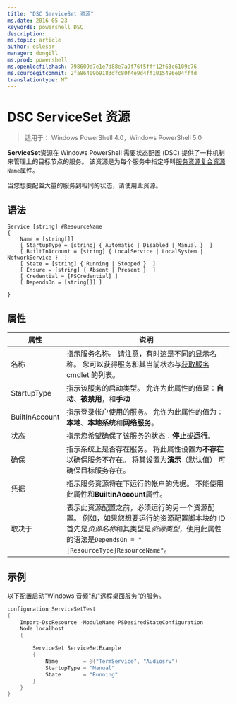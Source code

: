 ```yaml
---
title: "DSC ServiceSet 资源"
ms.date: 2016-05-23
keywords: powershell DSC
description: 
ms.topic: article
author: eslesar
manager: dongill
ms.prod: powershell
ms.openlocfilehash: 798609d7e1e7d88e7a9f76f5fff12f63c6109c76
ms.sourcegitcommit: 2fa86409b9183dfc80f4e9d4ff1015496e04fffd
translationtype: MT
---
```

# DSC ServiceSet 资源

> 适用于︰ Windows PowerShell 4.0，Windows PowerShell 5.0


**ServiceSet**资源在 Windows PowerShell 需要状态配置 (DSC) 提供了一种机制来管理上的目标节点的服务。 该资源是为每个服务中指定呼叫[服务资源](serviceResource.md)[复合资源](authoringResourceComposite.md)`Name`属性。

当您想要配置大量的服务到相同的状态，请使用此资源。

## 语法

```
Service [string] #ResourceName
{
    Name = [string[]]
    [ StartupType = [string] { Automatic | Disabled | Manual }  ]
    [ BuiltInAccount = [string] { LocalService | LocalSystem | NetworkService }  ]
    [ State = [string] { Running | Stopped }  ]
    [ Ensure = [string] { Absent | Present }  ]
    [ Credential = [PSCredential] ]
    [ DependsOn = [string[]] ]
    
}
```

## 属性

|  属性  |  说明   | 
|---|---| 
| 名称| 指示服务名称。 请注意，有时这是不同的显示名称。 您可以获得服务和其当前状态与[获取服务](https://technet.microsoft.com/en-us/library/hh849804.aspx)cmdlet 的列表。|
| StartupType| 指示该服务的启动类型。 允许为此属性的值是︰**自动**、**被禁用**，和**手动**|  
| BuiltInAccount| 指示登录帐户使用的服务。 允许为此属性的值为︰**本地**、**本地系统**和**网络服务**。| 
| 状态| 指示您希望确保了该服务的状态︰**停止**或**运行**。| 
| 确保| 指示系统上是否存在服务。 将此属性设置为**不存在**以确保服务不存在。 将其设置为**演示**（默认值） 可确保目标服务存在。|
| 凭据| 指示服务资源将在下运行的帐户的凭据。 不能使用此属性和**BuiltinAccount**属性。| 
| 取决于| 表示此资源配置之前，必须运行的另一个资源配置。 例如，如果您想要运行的资源配置脚本块的 ID 首先是*资源名称*和其类型是*资源类型*，使用此属性的语法是`DependsOn = "[ResourceType]ResourceName"`。| 



## 示例

以下配置启动"Windows 音频"和"远程桌面服务"的服务。

```powershell
configuration ServiceSetTest
{
    Import-DscResource -ModuleName PSDesiredStateConfiguration
    Node localhost
    {

        ServiceSet ServiceSetExample
        {
            Name        = @("TermService", "Audiosrv")
            StartupType = "Manual"
            State       = "Running"
        } 
    }
}
```

